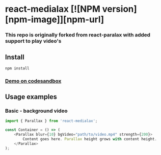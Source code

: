 # react-medialax [![NPM version][npm-image]][npm-url]

### This repo is originally forked from react-paralax with added support to play video's

## Install

```sh
npm install
```

### [Demo on codesandbox](https://codesandbox.io/embed/r0yEkozrw?view=preview)

## Usage examples

### Basic - background video
```javascript
import { Parallax } from 'react-medialax';

const Container = () => (
    <Parallax blur={10} bgVideo="path/to/video.mp4" strength={200}>
        Content goes here. Parallax height grows with content height.
    </Parallax>
);
```

